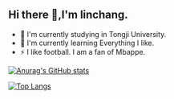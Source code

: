 <!-- <p align="center">
 <h3 align="center">🧑🏻‍💻 Learning 🧑🏻‍💻</h3>
</p>
-->
## Hi there 👋,I'm linchang.

- 🔭 I'm currently studying in Tongji University.
- 🌱 I'm currently learning Everything I like.
- ⚡ I like football. I am a fan of Mbappe.


[![Anurag's GitHub stats](https://github-readme-stats.vercel.app/api?username=linchang77&show_icons=true)](https://github.com/anuraghazra/github-readme-stats)

[![Top Langs](https://github-readme-stats.vercel.app/api/top-langs/?username=linchang77&layout=compact)](https://github.com/anuraghazra/github-readme-stats)


<!--
**linchang77/linchang77** is a ✨ _special_ ✨ repository because its `README.md` (this file) appears on your GitHub profile.

Here are some ideas to get you started:

- 🔭 I’m currently working on ...
- 🌱 I’m currently learning ...
- 👯 I’m looking to collaborate on ...
- 🤔 I’m looking for help with ...
- 💬 Ask me about ...
- 📫 How to reach me: ...
- 😄 Pronouns: ...
- ⚡ Fun fact: ...
-->
